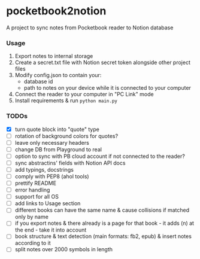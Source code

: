 # pocketbook2notion
A project to sync notes from Pocketbook reader to Notion database

### Usage
1. Export notes to internal storage
2. Create a secret.txt file with Notion secret token alongside other project files
3. Modify config.json to contain your:
   * database id
   * path to notes on your device while it is connected to your computer
4. Connect the reader to your computer in "PC Link" mode
5. Install requirements & run `python main.py`

### TODOs
- [x] turn quote block into "quote" type
- [ ] rotation of background colors for quotes?
- [ ] leave only necessary headers
- [ ] change DB from Playground to real
- [ ] option to sync with PB cloud account if not connected to the reader?
- [ ] sync abstractins' fields with Notion API docs
- [ ] add typings, docstrings
- [ ] comply with PEP8 (ahol tools)
- [ ] prettify README
- [ ] error handling
- [ ] support for all OS
- [ ] add links to Usage section
- [ ] different books can have the same name & cause collisions if matched only by name
- [ ] if you export notes & there already is a page for that book - it adds (n) at the end - take it into account
- [ ] book structure & text detection (main formats: fb2, epub) & insert notes according to it
- [ ] split notes over 2000 symbols in length